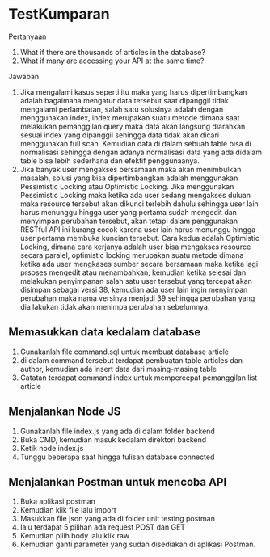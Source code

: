 # TestKumparan

Pertanyaan 
1. What if there are thousands of articles in the database?
2. What if many are accessing your API at the same time?

Jawaban 
1. Jika mengalami kasus seperti itu maka yang harus dipertimbangkan adalah bagaimana mengatur data tersebut saat dipanggil tidak mengalami perlambatan, salah satu solusinya adalah dengan menggunakan index, index merupakan suatu metode dimana saat melakukan pemanggilan query maka data akan langsung diarahkan sesuai index yang dipanggil sehingga data tidak akan dicari menggunakan full scan. Kemudian data di dalam sebuah table bisa di normalisasi sehingga dengan adanya normalisasi data yang ada didalam table bisa lebih sederhana dan efektif penggunaanya. 
2. Jika banyak user mengakses bersamaan maka akan menimbulkan masalah, solusi yang bisa dipertimbangkan adalah menggunakan Pessimistic Locking atau Optimistic Locking. Jika menggunakan Pessimistic Locking maka ketika ada user sedang mengakses duluan maka resource tersebut akan dikunci terlebih dahulu sehingga user lain harus menunggu hingga user yang pertama sudah mengedit dan menyimpan perubahan tersebut, akan tetapi dalam penggunakan RESTful API ini kurang cocok karena user lain harus menunggu hingga user pertama membuka kuncian tersebut. Cara kedua adalah Optimistic Locking, dimana cara kerjanya adalah user bisa mengakses resource secara paralel, optimistic locking merupakan suatu metode dimana ketika ada user mengkases sumber secara bersamaan maka ketika lagi prsoses mengedit atau menambahkan, kemudian ketika selesai dan melakukan penyimpanan salah satu user tersebut yang tercepat akan disimpan sebagai versi 38, kemudian ada user lain ingin menyimpan perubahan maka nama versinya menjadi 39 sehingga perubahan yang dia lakukan tidak akan menimpa perubahan sebelumnya.  

## Memasukkan data kedalam database
1. Gunakanlah file command.sql untuk membuat database article 
2. di dalam command tersebut terdapat pembuatan table articles dan author, kemudian ada insert data dari masing-masing table
3. Catatan terdapat command index untuk mempercepat pemanggilan list article

## Menjalankan Node JS
1. Gunakanlah file index.js yang ada di dalam folder backend
2. Buka CMD, kemudian masuk kedalam direktori backend
3. Ketik node index.js
4. Tunggu beberapa saat hingga tulisan database connected

## Menjalankan Postman untuk mencoba API
1. Buka aplikasi postman
2. Kemudian klik file lalu import
3. Masukkan file json yang ada di folder unit testing postman
4. lalu terdapat 5 pilihan ada request POST dan GET
5. Kemudian pilih body lalu klik raw
6. Kemudian ganti parameter yang sudah disediakan di aplikasi Postman.
